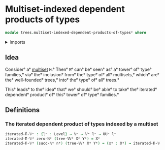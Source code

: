 # Multiset-indexed dependent products of types

```agda
module trees.multiset-indexed-dependent-products-of-typesᵉ where
```

<details><summary>Imports</summary>

```agda
open import elementary-number-theory.natural-numbersᵉ

open import foundation.universe-levelsᵉ

open import trees.multisetsᵉ
open import trees.w-typesᵉ
```

</details>

## Idea

Considerᵉ aᵉ [multiset](trees.multisets.mdᵉ) `M`.ᵉ Thenᵉ `M`ᵉ canᵉ beᵉ seenᵉ asᵉ aᵉ towerᵉ
ofᵉ typeᵉ families,ᵉ viaᵉ theᵉ inclusionᵉ fromᵉ theᵉ typeᵉ ofᵉ allᵉ multisets,ᵉ whichᵉ areᵉ
theᵉ well-foundedᵉ trees,ᵉ intoᵉ theᵉ typeᵉ ofᵉ allᵉ trees.ᵉ

Thisᵉ leadsᵉ to theᵉ ideaᵉ thatᵉ weᵉ shouldᵉ beᵉ ableᵉ to takeᵉ theᵉ iteratedᵉ dependentᵉ
productᵉ ofᵉ thisᵉ towerᵉ ofᵉ typeᵉ families.ᵉ

## Definitions

### The iterated dependent product of types indexed by a multiset

```agda
iterated-Π-𝕍ᵉ : {lᵉ : Level} → ℕᵉ → 𝕍ᵉ lᵉ → UUᵉ lᵉ
iterated-Π-𝕍ᵉ zero-ℕᵉ (tree-𝕎ᵉ Xᵉ Yᵉ) = Xᵉ
iterated-Π-𝕍ᵉ (succ-ℕᵉ nᵉ) (tree-𝕎ᵉ Xᵉ Yᵉ) = (xᵉ : Xᵉ) → iterated-Π-𝕍ᵉ nᵉ (Yᵉ xᵉ)
```